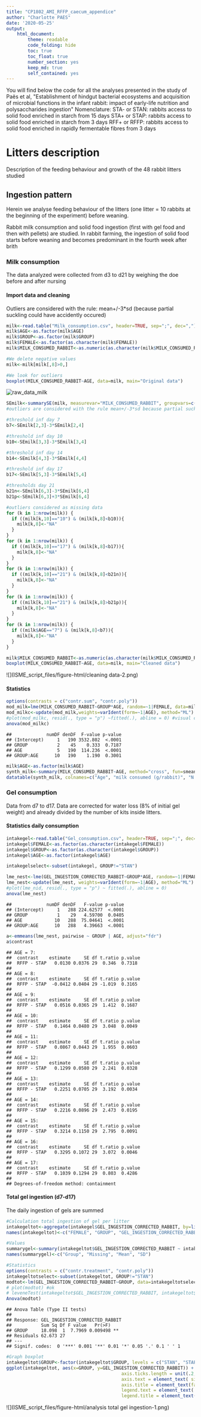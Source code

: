```yaml
---
title: "CP1802_AMI_RFFP_caecum_appendice"
author: "Charlotte PAES"
date: '2020-05-25'
output:
    html_document:
        theme: readable
        code_folding: hide
        toc: true
        toc_float: true
        number_section: yes
        keep_md: true
        self_contained: yes
---
```




You will find below the code for all the analyses presented in the study of Paës et al, "Establishment of hindgut bacterial ecosystems and acquisition of microbial functions in the infant rabbit: impact of early-life nutrition and polysaccharides ingestion" 
Nomenclature: 
STA- or STAN: rabbits access to solid food enriched in starch from 15 days
STA+ or STAP: rabbits access to solid food enriched in starch from 3 days
RFF+ or RFFP: rabbits access to solid food enriched in rapidly fermentable fibres from 3 days

# Litters description

Description of the feeding behaviour and growth of the 48 rabbit litters studied

## Ingestion pattern

Herein we analyse feeding behaviour of the litters (one litter = 10 rabbits at the beginning of the experiment) before weaning. 

Rabbit milk consumption and solid food ingestion (first with gel food and then with pellets) are studied. In rabbit farming, the ingestion of solid food starts before weaning and becomes predominant in the fourth week after brith

### Milk consumption

The data analyzed were collected from d3 to d21 by weighing the doe before and after nursing

#### Import data and cleaning

Outliers are considered with the rule: mean+/-3*sd (because partial suckling could have accidently occured)


```r
milk<-read.table("Milk_consumption.csv", header=TRUE, sep=";", dec=",")
milk$AGE<-as.factor(milk$AGE)
milk$GROUP<-as.factor(milk$GROUP)
milk$FEMALE<-as.factor(as.character(milk$FEMALE))
milk$MILK_CONSUMED_RABBIT<-as.numeric(as.character(milk$MILK_CONSUMED_RABBIT))

#We delete negative values
milk<-milk[milk[,8]>0,]

#We look for outliers
boxplot(MILK_CONSUMED_RABBIT~AGE, data=milk, main="Original data")
```

![raw_data_milk](fig/cleaning%20data-1.png)<!-- -->

```r
SEmilk<-summarySE(milk, measurevar="MILK_CONSUMED_RABBIT", groupvars=c("AGE"), na.rm=TRUE)
#outliers are considered with the rule mean+/-3*sd because partial suckling could have occured

#threshold inf day 7
b7<-SEmilk[2,3]-3*SEmilk[2,4]

#threshold inf day 10
b10<-SEmilk[3,3]-3*SEmilk[3,4]

#threshold inf day 14
b14<-SEmilk[4,3]-3*SEmilk[4,4]

#threshold inf day 17
b17<-SEmilk[5,3]-3*SEmilk[5,4]

#thresholds day 21
b21n<-SEmilk[6,3]-3*SEmilk[6,4]
b21p<-SEmilk[6,3]+3*SEmilk[6,4]

#outliers considered as missing data
for (k in 1:nrow(milk)) {
  if ((milk[k,10]=="10") & (milk[k,8]<b10)){
    milk[k,8]<-"NA"
  }
}
for (k in 1:nrow(milk)) {
  if ((milk[k,10]=="17") & (milk[k,8]<b17)){
    milk[k,8]<-"NA"
  }
}
for (k in 1:nrow(milk)) {
  if ((milk[k,10]=="21") & (milk[k,8]<b21n)){
    milk[k,8]<-"NA"
  }
}
for (k in 1:nrow(milk)) {
  if ((milk[k,10]=="21") & (milk[k,8]>b21p)){
    milk[k,8]<-"NA"
  }
}
for (k in 1:nrow(milk)) {
  if ((milk$AGE=="7") & (milk[k,8]<b7)){
    milk[k,8]<-"NA"
  }
}

milk$MILK_CONSUMED_RABBIT<-as.numeric(as.character(milk$MILK_CONSUMED_RABBIT))
boxplot(MILK_CONSUMED_RABBIT~AGE, data=milk, main="Cleaned data")
```

![](ISME_script_files/figure-html/cleaning data-2.png)<!-- -->

#### Statistics


```r
options(contrasts = c("contr.sum", "contr.poly"))
mod_milk=lme(MILK_CONSUMED_RABBIT~GROUP*AGE, random=~1|FEMALE, data=milk, na.action=na.omit)
mod_milkc<-update(mod_milk,weights=varIdent(form=~1|AGE), method="ML")
#plot(mod_milkc, resid(., type = "p") ~fitted(.), abline = 0) #visual control of residuals aspects
anova(mod_milkc)
```

```
##             numDF denDF  F-value p-value
## (Intercept)     1   190 3532.802  <.0001
## GROUP           2    45    0.333  0.7187
## AGE             5   190  114.236  <.0001
## GROUP:AGE      10   190    1.190  0.3001
```

```r
milk$AGE<-as.factor(milk$AGE)
synth_milk<-summary(MILK_CONSUMED_RABBIT~AGE, method="cross", fun=smean.sd, data=milk)
datatable(synth_milk, colnames=c("Age", "milk consumed (g/rabbit)", "N portees", "NA")) %>% formatRound(columns=c('AGE', 'S', 'N', 'Missing'), digits=1)
```

<!--html_preserve--><div id="htmlwidget-bec9a0eda34830abc2fa" style="width:100%;height:auto;" class="datatables html-widget"></div>
<script type="application/json" data-for="htmlwidget-bec9a0eda34830abc2fa">{"x":{"filter":"none","data":[["1","2","3","4","5","6","7"],["3","7","10","14","17","21","ALL"],[[14.5729166666667,5.57138355494504],[25.3575434782609,5.38415038466927],[29.9905217391304,4.12034891046394],[25.6603829787234,6.1277019401673],[33.2106956521739,4.92422716720126],[44.7941,5.66438158374908],[27.1743992094862,9.57162508607666]],[48,46,46,47,46,20,253],[0,0,1,0,0,27,28]],"container":"<table class=\"display\">\n  <thead>\n    <tr>\n      <th> <\/th>\n      <th>Age<\/th>\n      <th>milk consumed (g/rabbit)<\/th>\n      <th>N portees<\/th>\n      <th>NA<\/th>\n    <\/tr>\n  <\/thead>\n<\/table>","options":{"columnDefs":[{"targets":[1,2,3,4],"render":"function(data, type, row, meta) { return DTWidget.formatRound(data, 1, 3, \",\", \".\"); }"},{"className":"dt-right","targets":[2,3,4]},{"orderable":false,"targets":0}],"order":[],"autoWidth":false,"orderClasses":false}},"evals":["options.columnDefs.0.render"],"jsHooks":[]}</script><!--/html_preserve-->

### Gel consumption

Data from d7 to d17. Data are corrected for water loss (8% of initial gel weight) and already divided by the number of kits inside litters.

#### Statistics daily consumption


```r
intakegel<-read.table("Gel_consumption.csv", header=TRUE, sep=";", dec=",")
intakegel$FEMALE<-as.factor(as.character(intakegel$FEMALE))
intakegel$GROUP<-as.factor(as.character(intakegel$GROUP))
intakegel$AGE<-as.factor(intakegel$AGE)

intakegelselect<-subset(intakegel, GROUP!="STAN")

lme_nest<-lme(GEL_INGESTION_CORRECTED_RABBIT~GROUP*AGE, random=~1|FEMALE, data=intakegelselect, na.action=na.omit)
lme_nest<-update(lme_nest, weights=varIdent(form=~1|AGE), method="ML")
#plot(lme_nid, resid(., type = "p") ~ fitted(.), abline = 0)
anova(lme_nest)
```

```
##             numDF denDF   F-value p-value
## (Intercept)     1   288 224.62577  <.0001
## GROUP           1    29   4.59700  0.0405
## AGE            10   288  75.04641  <.0001
## GROUP:AGE      10   288   4.39663  <.0001
```

```r
a<-emmeans(lme_nest, pairwise ~ GROUP | AGE, adjust="fdr") 
a$contrast
```

```
## AGE = 7:
##  contrast    estimate     SE df t.ratio p.value
##  RFFP - STAP   0.0130 0.0376 29  0.346  0.7318 
## 
## AGE = 8:
##  contrast    estimate     SE df t.ratio p.value
##  RFFP - STAP  -0.0412 0.0404 29 -1.019  0.3165 
## 
## AGE = 9:
##  contrast    estimate     SE df t.ratio p.value
##  RFFP - STAP   0.0516 0.0365 29  1.412  0.1687 
## 
## AGE = 10:
##  contrast    estimate     SE df t.ratio p.value
##  RFFP - STAP   0.1464 0.0480 29  3.048  0.0049 
## 
## AGE = 11:
##  contrast    estimate     SE df t.ratio p.value
##  RFFP - STAP   0.0867 0.0443 29  1.955  0.0603 
## 
## AGE = 12:
##  contrast    estimate     SE df t.ratio p.value
##  RFFP - STAP   0.1299 0.0580 29  2.241  0.0328 
## 
## AGE = 13:
##  contrast    estimate     SE df t.ratio p.value
##  RFFP - STAP   0.2251 0.0705 29  3.192  0.0034 
## 
## AGE = 14:
##  contrast    estimate     SE df t.ratio p.value
##  RFFP - STAP   0.2216 0.0896 29  2.473  0.0195 
## 
## AGE = 15:
##  contrast    estimate     SE df t.ratio p.value
##  RFFP - STAP   0.3214 0.1150 29  2.795  0.0091 
## 
## AGE = 16:
##  contrast    estimate     SE df t.ratio p.value
##  RFFP - STAP   0.3295 0.1072 29  3.072  0.0046 
## 
## AGE = 17:
##  contrast    estimate     SE df t.ratio p.value
##  RFFP - STAP   0.1039 0.1294 29  0.803  0.4286 
## 
## Degrees-of-freedom method: containment
```

#### Total gel ingestion (d7-d17)

The daily ingestion of gels are summed 


```r
#Calculation total ingestion of gel per litter
intakegeltot<-aggregate(intakegel$GEL_INGESTION_CORRECTED_RABBIT, by=list(intakegel$FEMALE, intakegel$GROUP), FUN=sum, na.action=NULL)
names(intakegeltot)<-c("FEMALE", "GROUP", "GEL_INGESTION_CORRECTED_RABBIT")

#Values
summarygel<-summary(intakegeltot$GEL_INGESTION_CORRECTED_RABBIT ~ intakegeltot$GROUP, method="cross", fun=smean.sd)
names(summarygel)<-c("Group", "Missing", "Mean", "SD")

#Statistics
options(contrasts = c("contr.treatment", "contr.poly"))
intakegeltotselect<-subset(intakegeltot, GROUP!="STAN")
modtot<-lm(GEL_INGESTION_CORRECTED_RABBIT~GROUP, data=intakegeltotselect)
# plot(modtot) #ok
# leveneTest(intakegeltot$GEL_INGESTION_CORRECTED_RABBIT, intakegeltot$GROUP) # ok 
Anova(modtot)
```

```
## Anova Table (Type II tests)
## 
## Response: GEL_INGESTION_CORRECTED_RABBIT
##           Sum Sq Df F value   Pr(>F)   
## GROUP     18.098  1  7.7969 0.009498 **
## Residuals 62.673 27                    
## ---
## Signif. codes:  0 '***' 0.001 '**' 0.01 '*' 0.05 '.' 0.1 ' ' 1
```

```r
#Graph boxplot 
intakegeltot$GROUP<-factor(intakegeltot$GROUP, levels = c("STAN", "STAP", "RFFP"))
ggplot(intakegeltot, aes(x=GROUP, y=GEL_INGESTION_CORRECTED_RABBIT)) + geom_boxplot(fill=col) + geom_jitter(shape=16, position=position_jitter(0.1)) + ylab("Total gel intake \n (g of fresh matter/rabbit)") + theme_classic() + scale_color_manual(values=col) + scale_x_discrete(name="", breaks=c("STAN", "STAP", "RFFP"), labels=c("STA-", "STA+", "RFF+")) + theme_classic()+theme(legend.position="right",axis.line=element_line(size = 1, color = "black"), 
                                           axis.ticks.length = unit(.2, "cm"), 
                                           axis.text = element_text( size = 18, color = "black"), 
                                           axis.title = element_text(face="bold", size = 22, color = "black"), 
                                           legend.text = element_text( size = 12), 
                                           legend.title = element_text(face="bold", size = 15), legend.key.height = unit(.7, "cm")) 
```

![](ISME_script_files/figure-html/analysis total gel ingestion-1.png)<!-- -->
